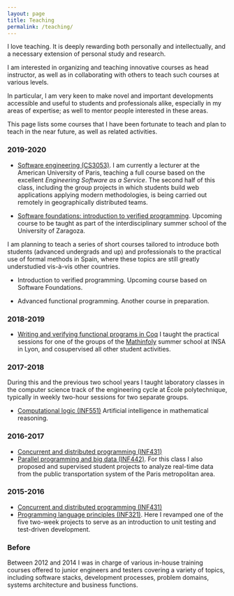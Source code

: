 ```yaml
---
layout: page
title: Teaching
permalink: /teaching/
---
```


I love teaching. It is deeply rewarding both personally and intellectually, and
a necessary extension of personal study and research.

I am interested in organizing and teaching innovative courses as head
instructor, as well as in collaborating with others to teach such courses at
various levels.

In particular, I am very keen to make novel and important developments
accessible and useful to students and professionals alike, especially in my
areas of expertise; as well to mentor people interested in these areas.

This page lists some courses that I have been fortunate to teach and plan to
teach in the near future, as well as related activities.

### 2019-2020

* [Software engineering (CS3053)](https://catalog.aup.edu/course/cs3053/spring-2020).
  I am currently a lecturer at the American University of Paris, teaching a
  full course based on the excellent *Engineering Software as a Service*. The
  second half of this class, including the group projects in which students
  build web applications applying modern methodologies, is being carried out
  remotely in geographically distributed teams.

* [Software foundations: introduction to verified programming](/teaching/unizar2020/).
  Upcoming course to be taught as part of the interdisciplinary summer school of
  the University of Zaragoza.

I am planning to teach a series of short courses tailored to introduce both
students (advanced undergrads and up) and professionals to the practical use of
formal methods in Spain, where these topics are still greatly understudied
vis-à-vis other countries.

* Introduction to verified programming.
  Upcoming course based on Software Foundations.

* Advanced functional programming.
  Another course in preparation.

### 2018-2019

* [Writing and verifying functional programs in Coq](https://prosecco.gforge.inria.fr/personal/hritcu/teaching/lyon2019/)
  I taught the practical sessions for one of the groups of the
  [Mathinfoly](http://www.mathinfoly.org/) summer school at INSA in Lyon, and
  cosupervised all other student activities.

### 2017-2018

During this and the previous two school years I taught laboratory classes in the
computer science track of the engineering cycle at École polytechnique,
typically in weekly two-hour sessions for two separate groups.

* [Computational logic (INF551)](https://moodle.polytechnique.fr/course/info.php?name=INF551-2017)
  Artificial intelligence in mathematical reasoning.

### 2016-2017

* [Concurrent and distributed programming (INF431)](https://moodle.polytechnique.fr/course/info.php?name=INF431-2016)
* [Parallel programming and big data (INF442)](https://moodle.polytechnique.fr/course/info.php?name=INF442-2016).
  For this class I also proposed and supervised student projects to analyze
  real-time data from the public transportation system of the Paris metropolitan
  area.

### 2015-2016

* [Concurrent and distributed programming (INF431)](https://moodle.polytechnique.fr/course/info.php?name=INF431-2015)
* [Programming language principles (INF321)](https://moodle.polytechnique.fr/course/info.php?name=INF321-2015).
  Here I revamped one of the five two-week projects to serve as an introduction
  to unit testing and test-driven development.

### Before

Between 2012 and 2014 I was in charge of various in-house training courses
offered to junior engineers and testers covering a variety of topics, including
software stacks, development processes, problem domains, systems architecture
and business functions.
